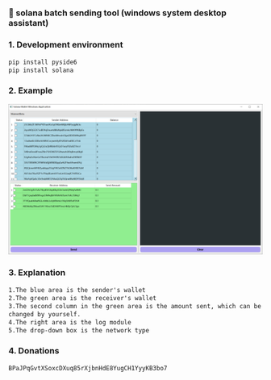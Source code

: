### 🚀  solana batch sending tool  (windows system desktop assistant)



### 1. Development environment

```
pip install pyside6
pip install solana
```

### 2. Example

![main](pic\main.PNG)

### 3. Explanation

```
1.The blue area is the sender's wallet 
2.The green area is the receiver's wallet
3.The second column in the green area is the amount sent, which can be changed by yourself.
4.The right area is the log module
5.The drop-down box is the network type
```

### 4. Donations

```
BPaJPqGvtXSoxcDXuq85rXjbnHdE8YugCH1YyyKB3bo7
```

